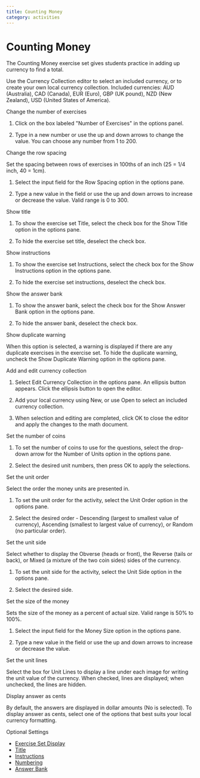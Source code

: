 ```yaml
---
title: Counting Money
category: activities
---
```


# Counting Money

The Counting Money exercise set gives students practice in adding up currency to find a total.

Use the Currency Collection editor to select an included currency, or to create your own local currency collection. Included currencies: AUD (Australia), CAD (Canada), EUR (Euro), GBP (UK pound), NZD (New Zealand), USD (United States of America).

Change the number of exercises

1. Click on the box labeled "Number of Exercises" in the options panel.

2. Type in a new number or use the up and down arrows to change the value. You can choose any number from 1 to 200.

Change the row spacing

Set the spacing between rows of exercises in 100ths of an inch (25 = 1/4 inch, 40 = 1cm).

1. Select the input field for the Row Spacing option in the options pane.

2. Type a new value in the field or use the up and down arrows to increase or decrease the value. Valid range is 0 to 300.

Show title

1. To show the exercise set Title, select the check box for the Show Title option in the options pane.

2. To hide the exercise set title, deselect the check box.

Show instructions

1. To show the exercise set Instructions, select the check box for the Show Instructions option in the options pane.

2. To hide the exercise set instructions, deselect the check box.

Show the answer bank

1. To show the answer bank, select the check box for the Show Answer Bank option in the options pane.

2. To hide the answer bank, deselect the check box.

Show duplicate warning

When this option is selected, a warning is displayed if there are any duplicate exercises in the exercise set. To hide the duplicate warning, uncheck the Show Duplicate Warning option in the options pane.

Add and edit currency collection

1. Select Edit Currency Collection in the options pane. An ellipsis button appears. Click the ellipsis button to open the editor.

2. Add your local currency using New, or use Open to select an included currency collection.

3. When selection and editing are completed, click OK to close the editor and apply the changes to the math document.

Set the number of coins

1. To set the number of coins to use for the questions, select the drop-down arrow for the Number of Units option in the options pane.

2. Select the desired unit numbers, then press OK to apply the selections.

Set the unit order

Select the order the money units are presented in.

1. To set the unit order for the activity, select the Unit Order option in the options pane.

2. Select the desired order - Descending (largest to smallest value of currency), Ascending (smallest to largest value of currency), or Random (no particular order).

Set the unit side

Select whether to display the Obverse (heads or front), the Reverse (tails or back), or Mixed (a mixture of the two coin sides) sides of the currency.

1. To set the unit side for the activity, select the Unit Side option in the options pane.

2. Select the desired side.

Set the size of the money

Sets the size of the money as a percent of actual size. Valid range is 50% to 100%.

1. Select the input field for the Money Size option in the options pane.

2. Type a new value in the field or use the up and down arrows to increase or decrease the value.

Set the unit lines

Select the box for Unit Lines to display a line under each image for writing the unit value of the currency. When checked, lines are displayed; when unchecked, the lines are hidden.

Display answer as cents

By default, the answers are displayed in dollar amounts (No is selected). To display answer as cents, select one of the options that best suits your local currency formatting.

Optional Settings

- [Exercise Set Display](../../options/exercise-set-display-options.md)
- [Title](../../options/title-display-options.md)
- [Instructions](../../options/instructions-display-options.md)
- [Numbering](../../options/numbering-display-options.md)
- [Answer Bank](../../options/answer-bank-display-options.md)